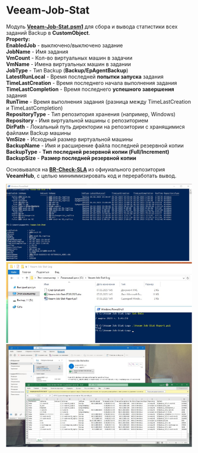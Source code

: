 # Veeam-Job-Stat
Модуль **[Veeam-Job-Stat.psm1](https://github.com/Lifailon/Veeam-Job-Stat/blob/rsa/Veeam-Job-Stat/Veeam-Job-Stat.psm1)** для сбора и вывода статистики всех заданий Backup в **CustomObject**. \
**Property:** \
**EnabledJob** - выключено/выключено задание \
**JobName** - Имя задания \
**VmCount** - Кол-во виртуальных машин в задачии \
**VmName** - Имена виртуальных машин в задании \
**JobType** - Тип Backup (**Backup/EpAgentBackup**) \
**LatestRunLocal** - Время последней **попытки запуска** задания \
**TimeLastCreation** - Время последнего начала выполнения задания \
**TimeLastCompletion** - Время последнего **успешного завершения** задания \
**RunTime** - Время выполнения задания (разница между TimeLastCreation и TimeLastCompletion) \
**RepositoryType** - Тип репозитория хранения (например, Windows) \
**Repository** - Имя виртуальной машины с репозиторием \
**DirPath** - Локальный путь директории на репозитории с хранящимися файлами Backup машины \
**VmSize** - Исходный размер виртуальной машины \
**BackupName** - Имя и расширение файла последней резервной копии \
**BackupType** - **Тип последней резервной копии (Full/Increment)** \
**BackupSize** - **Размер последней резервной копии**

Основывался на **[BR-Check-SLA](https://github.com/VeeamHub/powershell/tree/master/BR-Check-SLA)** из офиуиального репозитория **VeeamHub**, с целью миниммизировать код и переработать вывод.

![Image alt](https://github.com/Lifailon/Veeam-Job-Stat/blob/rsa/Screen/Module.jpg)
![Image alt](https://github.com/Lifailon/Veeam-Job-Stat/blob/rsa/Screen/Report-Script.jpg)
![Image alt](https://github.com/Lifailon/Veeam-Job-Stat/blob/rsa/Screen/Report-Message.jpg)
